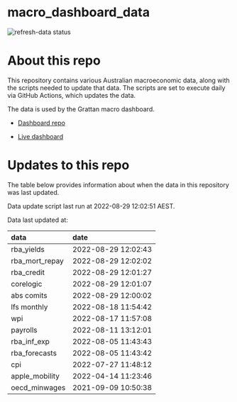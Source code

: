 
<!-- README.md is generated from README.Rmd. Please edit that file -->

# macro\_dashboard\_data

<!-- badges: start -->

![refresh-data
status](https://github.com/grattan/macro_dashboard_data/workflows/refresh-data/badge.svg)

<!-- badges: end -->

# About this repo

This repository contains various Australian macroeconomic data, along
with the scripts needed to update that data. The scripts are set to
execute daily via GitHub Actions, which updates the data.

The data is used by the Grattan macro dashboard.

  - [Dashboard repo](https://github.com/grattan/macrodashboard)

  - [Live dashboard](https://mattcowgill.shinyapps.io/macrodashboard/)

# Updates to this repo

The table below provides information about when the data in this
repository was last updated.

Data update script last run at 2022-08-29 12:02:51 AEST.

Data last updated at:

| data             | date                |
| :--------------- | :------------------ |
| rba\_yields      | 2022-08-29 12:02:43 |
| rba\_mort\_repay | 2022-08-29 12:02:02 |
| rba\_credit      | 2022-08-29 12:01:27 |
| corelogic        | 2022-08-29 12:01:07 |
| abs comits       | 2022-08-29 12:00:02 |
| lfs monthly      | 2022-08-18 11:54:42 |
| wpi              | 2022-08-17 11:57:08 |
| payrolls         | 2022-08-11 13:12:01 |
| rba\_inf\_exp    | 2022-08-05 11:43:43 |
| rba\_forecasts   | 2022-08-05 11:43:42 |
| cpi              | 2022-07-27 11:48:12 |
| apple\_mobility  | 2022-04-14 11:23:46 |
| oecd\_minwages   | 2021-09-09 10:50:38 |
